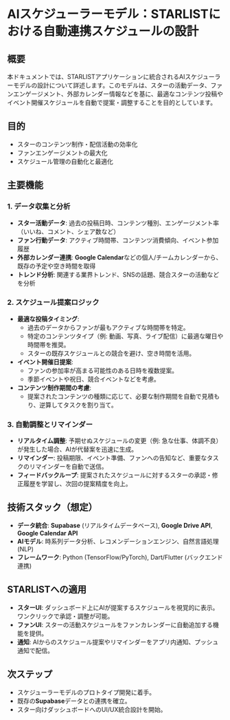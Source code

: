 # AIスケジューラーモデル：STARLISTにおける自動連携スケジュールの設計

## 概要
本ドキュメントでは、STARLISTアプリケーションに統合されるAIスケジューラーモデルの設計について詳述します。このモデルは、スターの活動データ、ファンエンゲージメント、外部カレンダー情報などを基に、最適なコンテンツ投稿やイベント開催スケジュールを自動で提案・調整することを目的としています。

## 目的
- スターのコンテンツ制作・配信活動の効率化
- ファンエンゲージメントの最大化
- スケジュール管理の自動化と最適化

## 主要機能
### 1. データ収集と分析
- **スター活動データ**: 過去の投稿日時、コンテンツ種別、エンゲージメント率（いいね、コメント、シェア数など）
- **ファン行動データ**: アクティブ時間帯、コンテンツ消費傾向、イベント参加履歴
- **外部カレンダー連携**: **Google Calendar**などの個人/チームカレンダーから、既存の予定や空き時間を取得
- **トレンド分析**: 関連する業界トレンド、SNSの話題、競合スターの活動などを分析

### 2. スケジュール提案ロジック
- **最適な投稿タイミング**:
    - 過去のデータからファンが最もアクティブな時間帯を特定。
    - 特定のコンテンツタイプ（例: 動画、写真、ライブ配信）に最適な曜日や時間帯を推奨。
    - スターの既存スケジュールとの競合を避け、空き時間を活用。
- **イベント開催日提案**:
    - ファンの参加率が高まる可能性のある日時を複数提案。
    - 季節イベントや祝日、競合イベントなどを考慮。
- **コンテンツ制作期間の考慮**:
    - 提案されたコンテンツの種類に応じて、必要な制作期間を自動で見積もり、逆算してタスクを割り当て。

### 3. 自動調整とリマインダー
- **リアルタイム調整**: 予期せぬスケジュールの変更（例: 急な仕事、体調不良）が発生した場合、AIが代替案を迅速に生成。
- **リマインダー**: 投稿期限、イベント準備、ファンへの告知など、重要なタスクのリマインダーを自動で送信。
- **フィードバックループ**: 提案されたスケジュールに対するスターの承認・修正履歴を学習し、次回の提案精度を向上。

## 技術スタック（想定）
- **データ統合**: **Supabase** (リアルタイムデータベース), **Google Drive API**, **Google Calendar API**
- **AIモデル**: 時系列データ分析、レコメンデーションエンジン、自然言語処理 (NLP)
- **フレームワーク**: Python (TensorFlow/PyTorch), Dart/Flutter (バックエンド連携)

## STARLISTへの適用
- **スターUI**: ダッシュボード上にAIが提案するスケジュールを視覚的に表示。ワンクリックで承認・調整が可能。
- **ファンUI**: スターの活動スケジュールをファンカレンダーに自動追加する機能を提供。
- **通知**: AIからのスケジュール提案やリマインダーをアプリ内通知、プッシュ通知で配信。

## 次ステップ
- スケジューラーモデルのプロトタイプ開発に着手。
- 既存の**Supabase**データとの連携を確立。
- スター向けダッシュボードへのUI/UX統合設計を開始。
